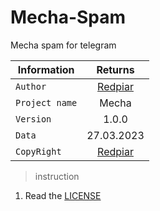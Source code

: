 # Mecha-Spam
Mecha spam for telegram

| Information       | Returns          | 
| ------------- |:-------------:|
| ``` Author ``` |[Redpiar](https://t.me/Redpiar)|
| ``` Project name ``` |Mecha| 
| ``` Version ``` |1.0.0|
| ``` Data ``` |27.03.2023|
| ``` CopyRight ``` |[Redpiar](https://t.me/Redpiar)|

> instruction

1. Read the [LICENSE](https://t.me/Redpiar)
